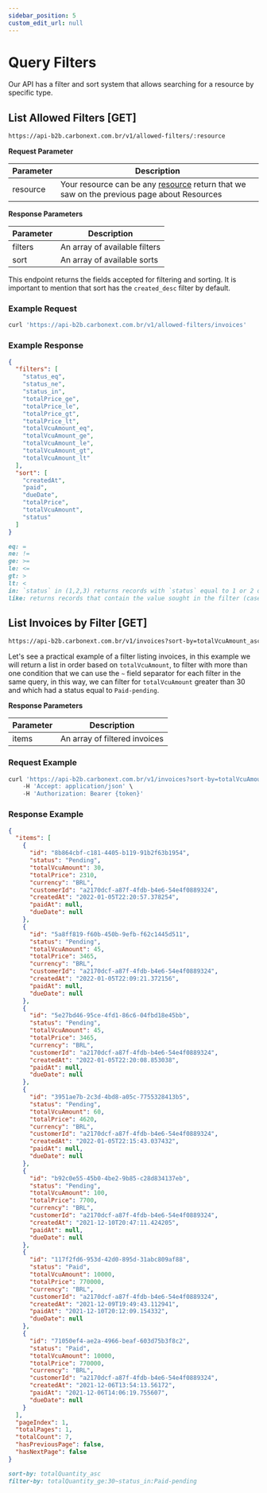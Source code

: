 ```yaml
---
sidebar_position: 5
custom_edit_url: null
---
```


# Query Filters

Our API has a filter and sort system that allows searching for a resource by specific type.

## List Allowed Filters [GET]

```md title="BASE URL"
https://api-b2b.carbonext.com.br/v1/allowed-filters/:resource
```

**Request Parameter**

| Parameter | Description                                                                                                                |
| --------- | -------------------------------------------------------------------------------------------------------------------------- |
| resource  | Your resource can be any [resource](/docs/core-concepts/resources) return that we saw on the previous page about Resources |

**Response Parameters**

| Parameter | Description                     |
| --------- | ----------------------------- |
| filters   | An array of available filters |
| sort      | An array of available sorts   |

This endpoint returns the fields accepted for filtering and sorting. It is important to mention that sort has the `created_desc` filter by default.

### Example Request

```javascript
curl 'https://api-b2b.carbonext.com.br/v1/allowed-filters/invoices'
```

### Example Response

```json
{
  "filters": [
    "status_eq",
    "status_ne",
    "status_in",
    "totalPrice_ge",
    "totalPrice_le",
    "totalPrice_gt",
    "totalPrice_lt",
    "totalVcuAmount_eq",
    "totalVcuAmount_ge",
    "totalVcuAmount_le",
    "totalVcuAmount_gt",
    "totalVcuAmount_lt"
  ],
  "sort": [
    "createdAt",
    "paid",
    "dueDate",
    "totalPrice",
    "totalVcuAmount",
    "status"
  ]
}
```

```md title="Available Filters"
eq: =
ne: !=
ge: >=
le: <=
gt: >
lt: <
in: `status` in (1,2,3) returns records with `status` equal to 1 or 2 or 3 (status here is the field with filter type `_in`)
like: returns records that contain the value sought in the filter (case insensitive)
```

## List Invoices by Filter [GET]

```md title="BASE URL"
https://api-b2b.carbonext.com.br/v1/invoices?sort-by=totalVcuAmount_asc&filter-by=totalVcuAmount_ge:30~status_in:Paid-pending
```

Let's see a practical example of a filter listing invoices, in this example we will return a list in order based on `totalVcuAmount`, to filter with more than one condition that we can use the `~` field separator for each filter in the same query, in this way, we can filter for `totalVcuAmount` greater than 30 and which had a status equal to `Paid-pending`.

**Response Parameters**

| Parameter | Description |
| --------- | ----------------------------- |
| items | An array of filtered invoices |

### Request Example

```javascript
curl 'https://api-b2b.carbonext.com.br/v1/invoices?sort-by=totalVcuAmount_asc&filter-by=totalVcuAmount_ge:30~status_in:Paid-pending' \
    -H 'Accept: application/json' \
    -H 'Authorization: Bearer {token}'
```

### Response Example

```json
{
  "items": [
    {
      "id": "8b864cbf-c181-4405-b119-91b2f63b1954",
      "status": "Pending",
      "totalVcuAmount": 30,
      "totalPrice": 2310,
      "currency": "BRL",
      "customerId": "a2170dcf-a87f-4fdb-b4e6-54e4f0889324",
      "createdAt": "2022-01-05T22:20:57.378254",
      "paidAt": null,
      "dueDate": null
    },
    {
      "id": "5a8ff819-f60b-450b-9efb-f62c1445d511",
      "status": "Pending",
      "totalVcuAmount": 45,
      "totalPrice": 3465,
      "currency": "BRL",
      "customerId": "a2170dcf-a87f-4fdb-b4e6-54e4f0889324",
      "createdAt": "2022-01-05T22:09:21.372156",
      "paidAt": null,
      "dueDate": null
    },
    {
      "id": "5e27bd46-95ce-4fd1-86c6-04fbd18e45bb",
      "status": "Pending",
      "totalVcuAmount": 45,
      "totalPrice": 3465,
      "currency": "BRL",
      "customerId": "a2170dcf-a87f-4fdb-b4e6-54e4f0889324",
      "createdAt": "2022-01-05T22:20:08.853038",
      "paidAt": null,
      "dueDate": null
    },
    {
      "id": "3951ae7b-2c3d-4bd8-a05c-7755328413b5",
      "status": "Pending",
      "totalVcuAmount": 60,
      "totalPrice": 4620,
      "currency": "BRL",
      "customerId": "a2170dcf-a87f-4fdb-b4e6-54e4f0889324",
      "createdAt": "2022-01-05T22:15:43.037432",
      "paidAt": null,
      "dueDate": null
    },
    {
      "id": "b92c0e55-45b0-4be2-9b85-c28d834137eb",
      "status": "Pending",
      "totalVcuAmount": 100,
      "totalPrice": 7700,
      "currency": "BRL",
      "customerId": "a2170dcf-a87f-4fdb-b4e6-54e4f0889324",
      "createdAt": "2021-12-10T20:47:11.424205",
      "paidAt": null,
      "dueDate": null
    },
    {
      "id": "117f2fd6-953d-42d0-895d-31abc809af88",
      "status": "Paid",
      "totalVcuAmount": 10000,
      "totalPrice": 770000,
      "currency": "BRL",
      "customerId": "a2170dcf-a87f-4fdb-b4e6-54e4f0889324",
      "createdAt": "2021-12-09T19:49:43.112941",
      "paidAt": "2021-12-10T20:12:09.154332",
      "dueDate": null
    },
    {
      "id": "71050ef4-ae2a-4966-beaf-603d75b3f8c2",
      "status": "Paid",
      "totalVcuAmount": 10000,
      "totalPrice": 770000,
      "currency": "BRL",
      "customerId": "a2170dcf-a87f-4fdb-b4e6-54e4f0889324",
      "createdAt": "2021-12-06T13:54:13.56172",
      "paidAt": "2021-12-06T14:06:19.755607",
      "dueDate": null
    }
  ],
  "pageIndex": 1,
  "totalPages": 1,
  "totalCount": 7,
  "hasPreviousPage": false,
  "hasNextPage": false
}
```

```md title="Parameter Attributes"
sort-by: totalQuantity_asc
filter-by: totalQuantity_ge:30~status_in:Paid-pending
```
